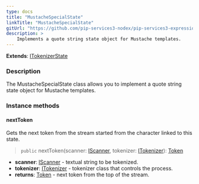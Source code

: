 ```yaml
---
type: docs
title: "MustacheSpecialState"
linkTitle: "MustacheSpecialState"
gitUrl: "https://github.com/pip-services3-nodex/pip-services3-expressions-nodex"
description: > 
    Implements a quote string state object for Mustache templates.
---
```


**Extends**: [ITokenizerState](../../../tokenizers/itokenizer_state)

### Description

The MustacheSpecialState class allows you to implement a quote string state object for Mustache templates.

### Instance methods

#### nextToken
Gets the next token from the stream started from the character linked to this state.

> `public` nextToken(scanner: [IScanner](../../../io/iscanner), tokenizer: [ITokenizer](../../../tokenizers/itokenizer)): [Token](../../../tokenizers/token)

- **scanner**: [IScanner](../../../io/iscanner) - textual string to be tokenized.
- **tokenizer**: [ITokenizer](../../tokenizers/itokenizer) - tokenizer class that controls the process.
- **returns**: [Token](../../tokenizers/token) - next token from the top of the stream.
